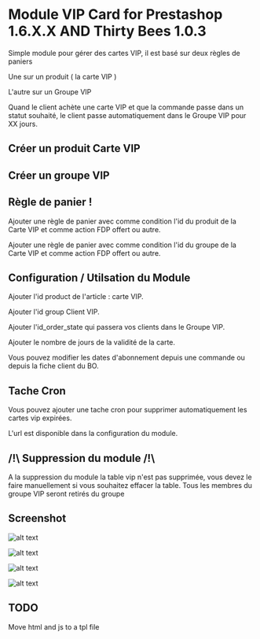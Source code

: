 # Module VIP Card for Prestashop 1.6.X.X AND Thirty Bees 1.0.3

Simple module pour gérer des cartes VIP, il est basé sur deux règles de paniers

Une sur un produit ( la carte VIP )

L'autre sur un Groupe VIP

Quand le client achète une carte VIP et que la commande passe dans un statut souhaité, le client passe automatiquement dans le Groupe VIP pour XX jours. 


## Créer un produit Carte VIP

## Créer un groupe VIP

## Règle de panier !

Ajouter une règle de panier avec comme condition l'id du produit de la Carte VIP et comme action FDP offert ou autre.

Ajouter une règle de panier avec comme condition l'id du groupe de la Carte VIP et comme action FDP offert ou autre. 


## Configuration / Utilsation du Module

Ajouter l'id product de l'article : carte VIP.

Ajouter l'id group Client VIP.

Ajouter l'id_order_state qui passera vos clients dans le Groupe VIP.

Ajouter le nombre de jours de la validité de la carte. 

Vous pouvez modifier les dates d'abonnement depuis une commande ou depuis la fiche client du BO.

## Tache Cron

Vous pouvez ajouter une tache cron pour supprimer automatiquement les cartes vip expirées.

L'url est disponible dans la configuration du module.


## /!\ Suppression du module /!\

A la suppression du module la table vip n'est pas supprimée, vous devez le faire manuellement si vous souhaitez effacer la table.
Tous les membres du groupe VIP seront retirés du groupe

## Screenshot

![alt text](https://www.okom3pom.com/dev-modules/image/okom_vip/okom_vip_mon_compte.png)


![alt text](https://www.okom3pom.com/dev-modules/image/okom_vip/okom_vip_front_controller.png)


![alt text](https://www.okom3pom.com/dev-modules/image/okom_vip/okom_vip_config_module.png)


![alt text](https://www.okom3pom.com/dev-modules/image/okom_vip/okom_vip_admin_order-controller.png)



## TODO 

Move html and js to a tpl file
